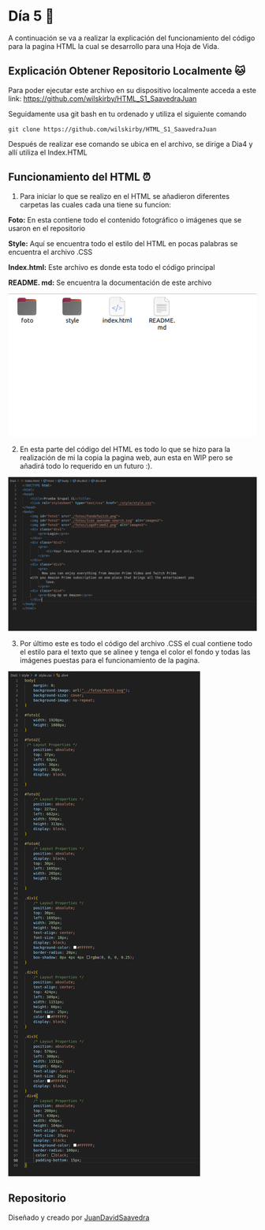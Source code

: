 # Día 5 👀

A continuación se va a realizar la explicación del funcionamiento del código para la pagina HTML la cual se desarrollo para una Hoja de Vida.

## Explicación  Obtener Repositorio Localmente 🐱

Para poder ejecutar este archivo en su dispositivo localmente acceda a este link:  https://github.com/wilskirby/HTML_S1_SaavedraJuan

Seguidamente usa git bash en tu ordenado y utiliza el siguiente comando

    git clone https://github.com/wilskirby/HTML_S1_SaavedraJuan
Después de realizar ese comando se ubica en el archivo, se dirige a Dia4 y allí utiliza el Index.HTML

## Funcionamiento del HTML ⏰
1. Para iniciar lo que se realizo en el HTML se añadieron diferentes carpetas las cuales cada una tiene su funcion:

**Foto:** En esta contiene todo el contenido fotográfico o imágenes que se usaron en el repositorio

**Style:** Aquí se encuentra todo el estilo del HTML en pocas palabras se encuentra el archivo .CSS

**Index.html:** Este archivo es donde esta todo el código principal

**README. md:** Se encuentra la documentación de este archivo

![enter image description here](https://github.com/wilskirby/HTML_S1_SaavedraJuan/blob/main/Dia4/foto/doc3.png?raw=true)

2. En esta parte del código del HTML es todo lo que se hizo para la realización de mi la copia la pagina web, aun esta en WIP pero se añadirá todo lo requerido en un futuro :).

![enter image description here](https://github.com/wilskirby/HTML_S1_SaavedraJuan/blob/main/Dia5/fotos/doc1.png?raw=true)

 3.  Por último este es todo el código del archivo .CSS el cual contiene todo el estilo para el texto que se alinee y  tenga el color el fondo y todas las imágenes puestas para el funcionamiento de la pagina.

![enter image description here](https://github.com/wilskirby/HTML_S1_SaavedraJuan/blob/main/Dia5/fotos/doc2.png?raw=true)


## Repositorio
Diseñado y creado por [JuanDavidSaavedra](https://github.com/wilskirby)
